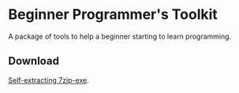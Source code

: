 # Beginner Programmer's Toolkit
A package of tools to help a beginner starting to learn programming.

## Download
[Self-extracting 7zip-exe](https://github.com/adabo/Beginner_Programmer-s_Toolkit/releases).
